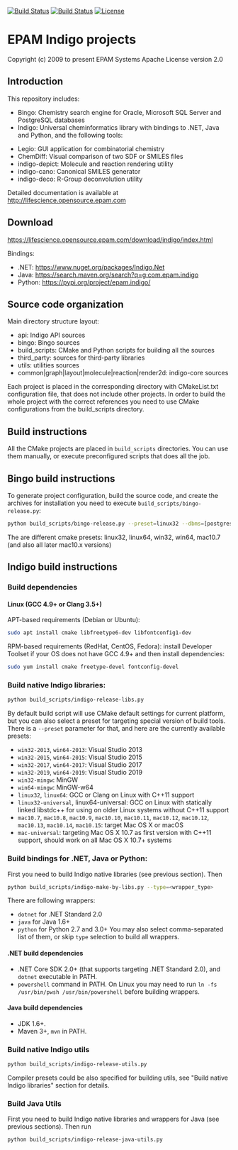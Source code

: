 [![Build Status](https://travis-ci.org/epam/Indigo.svg?branch=master)](https://travis-ci.org/epam/Indigo)
[![Build Status](https://ci.appveyor.com/api/projects/status/github/epam/indigo?branch=master&svg=true)](https://ci.appveyor.com/project/mkviatkovskii/indigo)
[![License](https://img.shields.io/badge/License-Apache%202.0-blue.svg)](https://opensource.org/licenses/Apache-2.0)

# EPAM Indigo projects #

Copyright (c) 2009 to present EPAM Systems
Apache License version 2.0

## Introduction ##

This repository includes:
 * Bingo: Chemistry search engine for Oracle, Microsoft SQL Server and PostgreSQL databases
 * Indigo: Universal cheminformatics library with bindings to .NET, Java and Python, and the following tools:
  - Legio: GUI application for combinatorial chemistry
  - ChemDiff: Visual comparison of two SDF or SMILES files
  - indigo-depict: Molecule and reaction rendering utility
  - indigo-cano: Canonical SMILES generator
  - indigo-deco: R-Group deconvolution utility

Detailed documentation is available at <http://lifescience.opensource.epam.com>

## Download ##
<https://lifescience.opensource.epam.com/download/indigo/index.html>

Bindings:
* .NET: <https://www.nuget.org/packages/Indigo.Net>
* Java: <https://search.maven.org/search?q=g:com.epam.indigo>
* Python: <https://pypi.org/project/epam.indigo/>

## Source code organization ##

Main directory structure layout:
 * api: Indigo API sources
 * bingo: Bingo sources
 * build_scripts: CMake and Python scripts for building all the sources
 * third_party: sources for third-party libraries
 * utils: utilities sources
 * common|graph|layout|molecule|reaction|render2d: indigo-core sources

Each project is placed in the corresponding directory with CMakeList.txt configuration
file, that does not include other projects. In order to build the whole project with the
correct references you need to use CMake configurations from the build_scripts directory.

## Build instructions ##

All the CMake projects are placed in `build_scripts` directories. You can use them manually,
or execute preconfigured scripts that does all the job.

## Bingo build instructions ##

To generate project configuration, build the source code, and create the archives for
installation you need to execute `build_scripts/bingo-release.py`:
```bash
python build_scripts/bingo-release.py --preset=linux32 --dbms=[postgres|oracle|sqlserver]
```
The are different cmake presets:
	linux32, linux64, win32, win64, mac10.7 (and also all later mac10.x versions)

## Indigo build instructions ##

### Build dependencies
#### Linux (GCC 4.9+ or Clang 3.5+)
APT-based requirements (Debian or Ubuntu):
```bash
sudo apt install cmake libfreetype6-dev libfontconfig1-dev
```
RPM-based requirements (RedHat, CentOS, Fedora): install Developer Toolset if your OS does not have GCC 4.9+ and then install dependencies:
```bash
sudo yum install cmake freetype-devel fontconfig-devel
```

### Build native Indigo libraries:
```bash
python build_scripts/indigo-release-libs.py
```
By default build script will use CMake default settings for current platform, but you can also select a preset for 
targeting special version of build tools. There is a `--preset` parameter for that, and here are the currently available 
presets:
* `win32-2013`, `win64-2013`: Visual Studio 2013
* `win32-2015`, `win64-2015`: Visual Studio 2015
* `win32-2017`, `win64-2017`: Visual Studio 2017
* `win32-2019`, `win64-2019`: Visual Studio 2019
* `win32-mingw`: MinGW
* `win64-mingw`: MinGW-w64 
* `linux32`, `linux64`: GCC or Clang on Linux with C++11 support
* `linux32-universal`, linux64-universal: GCC on Linux with statically linked libstdc++ for using on older Linux systems without C++11 support
* `mac10.7`, `mac10.8`, `mac10.9`, `mac10.10`, `mac10.11`, `mac10.12`, `mac10.12`, `mac10.13`, `mac10.14`, `mac10.15`: target Mac OS X or macOS
* `mac-universal`: targeting Mac OS X 10.7 as first version with C++11 support, should work on all Mac OS X 10.7+ systems

### Build bindings for .NET, Java or Python:
First you need to build Indigo native libraries (see previous section). Then
```bash
python build_scripts/indigo-make-by-libs.py --type=<wrapper_type>
```
There are following wrappers:
* `dotnet` for .NET Standard 2.0
* `java` for Java 1.6+
* `python` for Python 2.7 and 3.0+
You may also select comma-separated list of them, or skip `type` selection to build all wrappers.
#### .NET build dependencies
* .NET Core SDK 2.0+ (that supports targeting .NET Standard 2.0), and `dotnet` executable in PATH.
* `powershell` command in PATH. On Linux you may need to run `ln -fs /usr/bin/pwsh /usr/bin/powershell` before 
building wrappers.
#### Java build dependencies
* JDK 1.6+.
* Maven 3+, `mvn` in PATH.

### Build native Indigo utils
`````bash
python build_scripts/indigo-release-utils.py 
`````
Compiler presets could be also specified for building utils, see "Build native Indigo libraries" section for details.
### Build Java Utils
First you need to build Indigo native libraries and wrappers for Java (see previous sections).
Then run
`````bash
python build_scripts/indigo-release-java-utils.py
`````